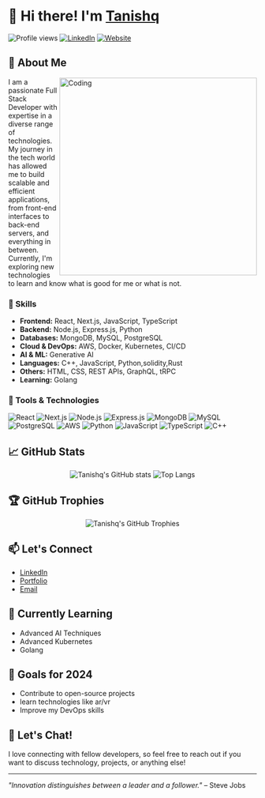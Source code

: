 # 👋 Hi there! I'm [Tanishq](https://github.com/Tanishq1604)

![Profile views](https://komarev.com/ghpvc/?username=Tanishq1604&color=brightgreen)
[![LinkedIn](https://img.shields.io/badge/LinkedIn-0077B5?logo=linkedin&logoColor=white)](https://www.linkedin.com/in/tanishq-b80b66286/)
[![Website](https://img.shields.io/badge/Website-FF7139?style=flat&logo=firefox&logoColor=white)](https://portfolio-tanishq.vercel.app/)

## 🚀 About Me

<img align="right" alt="Coding" width="400" src="https://media.giphy.com/media/qgQUggAC3Pfv687qPC/giphy.gif">

I am a passionate Full Stack Developer with expertise in a diverse range of technologies. My journey in the tech world has allowed me to build scalable and efficient applications, from front-end interfaces to back-end servers, and everything in between. Currently, I'm exploring new technologies to learn and know what is good for me or what is not.

### 🌟 Skills

- **Frontend:** React, Next.js, JavaScript, TypeScript
- **Backend:** Node.js, Express.js, Python
- **Databases:** MongoDB, MySQL, PostgreSQL
- **Cloud & DevOps:** AWS, Docker, Kubernetes, CI/CD
- **AI & ML:** Generative AI
- **Languages:** C++, JavaScript, Python,solidity,Rust
- **Others:** HTML, CSS, REST APIs, GraphQL, tRPC
- **Learning:** Golang

### 🔧 Tools & Technologies

![React](https://img.shields.io/badge/React-20232A?style=for-the-badge&logo=react&logoColor=61DAFB)
![Next.js](https://img.shields.io/badge/Next.js-000000?style=for-the-badge&logo=nextdotjs&logoColor=white)
![Node.js](https://img.shields.io/badge/Node.js-43853D?style=for-the-badge&logo=nodedotjs&logoColor=white)
![Express.js](https://img.shields.io/badge/Express.js-404D59?style=for-the-badge)
![MongoDB](https://img.shields.io/badge/MongoDB-4EA94B?style=for-the-badge&logo=mongodb&logoColor=white)
![MySQL](https://img.shields.io/badge/MySQL-4479A1?style=for-the-badge&logo=mysql&logoColor=white)
![PostgreSQL](https://img.shields.io/badge/PostgreSQL-316192?style=for-the-badge&logo=postgresql&logoColor=white)
![AWS](https://img.shields.io/badge/AWS-232F3E?style=for-the-badge&logo=amazon-aws&logoColor=white)
![Python](https://img.shields.io/badge/Python-3776AB?style=for-the-badge&logo=python&logoColor=white)
![JavaScript](https://img.shields.io/badge/JavaScript-323330?style=for-the-badge&logo=javascript&logoColor=F7DF1E)
![TypeScript](https://img.shields.io/badge/TypeScript-007ACC?style=for-the-badge&logo=typescript&logoColor=white)
![C++](https://img.shields.io/badge/C++-00599C?style=for-the-badge&logo=cplusplus&logoColor=white)

## 📈 GitHub Stats

<p align="center">
  <img src="https://github-readme-stats.vercel.app/api?username=Tanishq1604&show_icons=true&theme=radical" alt="Tanishq's GitHub stats" />
  <img src="https://github-readme-stats.vercel.app/api/top-langs/?username=Tanishq1604&layout=compact&theme=radical" alt="Top Langs" />
</p>

## 🏆 GitHub Trophies

<p align="center">
  <img src="https://github-profile-trophy.vercel.app/?username=Tanishq1604&theme=onedark" alt="Tanishq's GitHub Trophies" />
</p>

## 📫 Let's Connect

- [LinkedIn](https://www.linkedin.com/in/tanishq-b80b66286/)
- [Portfolio](https://portfolio-tanishq.vercel.app/)
- [Email](mailto:tanishq162005@gmail.com)



## 🌱 Currently Learning

- Advanced AI Techniques
- Advanced Kubernetes
- Golang

## 🎯 Goals for 2024

- Contribute to open-source projects
- learn technologies like ar/vr
- Improve my DevOps skills

## 💬 Let's Chat!

I love connecting with fellow developers, so feel free to reach out if you want to discuss technology, projects, or anything else!

---

*"Innovation distinguishes between a leader and a follower."* – Steve Jobs
